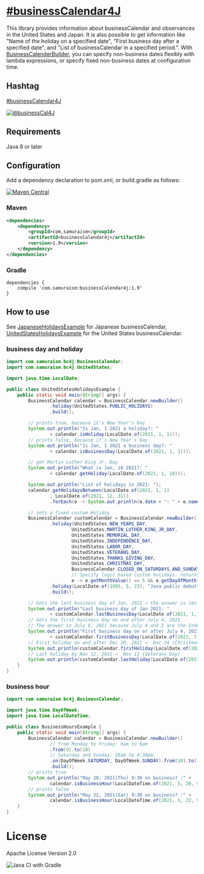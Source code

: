 # [&#35;businessCalendar4J](https://twitter.com/search?q=%23businessCalendar4J&src=typed_query&f=live)
This library provides information about businessCalendar and observances in the United States and Japan.
It is also possible to get information like "Name of the holiday on a specified date", "First business day after a specified date", and "List of businessCalendar in a specified period.".
With [BusinessCalenderBuilder](https://github.com/yusuke/businessCalendar4J/blob/main/src/main/java/com/samuraism/bc4j/BusinessCalendarBuilder.java), you can specify non-business dates flexibly with lambda expressions, or specify fixed non-business dates at configuration time.

## Hashtag
[&#35;businessCalendar4J](https://twitter.com/intent/tweet?text=https://github.com/yusuke/businessCalendar4J/+%23businessCalendar4J)

[![@businessCal4J](https://img.shields.io/twitter/url/https/twitter.com/BusinessCal4J.svg?style=social&label=Follow%20%40BusinessCal4J)](https://twitter.com/businessCal4J)
## Requirements
Java 8 or later

## Configuration
Add a dependency declaration to pom.xml, or build.gradle as follows:

[![Maven Central](https://maven-badges.herokuapp.com/maven-central/com.samuraism/businessCalendar4j/badge.svg)](https://maven-badges.herokuapp.com/maven-central/com.samuraism/businessCalendar4j)

### Maven
```xml
<dependencies>
    <dependency>
        <groupId>com.samuraism</groupId>
        <artifactId>businessCalendar4j</artifactId>
        <version>1.9</version>
    </dependency>
</dependencies>
```
### Gradle
```text
dependencies {
    compile 'com.samuraism:businessCalendar4j:1.9'
}
```
## How to use
See [JapaneseHolidaysExample](https://github.com/yusuke/businessCalendar4J/blob/main/src/test/java/com/samuraism/bc4j/exmaple/JapaneseHolidaysExample.java) for Japanese businessCalendar, [UnitedStatesHolidaysExample](https://github.com/yusuke/businessCalendar4J/blob/main/src/test/java/com/samuraism/bc4j/exmaple/UnitedStatesHolidaysExample.java) for the United States businessCalendar.

### business day and holiday

```java
import com.samuraism.bc4j.BusinessCalendar;
import com.samuraism.bc4j.UnitedStates;

import java.time.LocalDate;

public class UnitedStatesHolidaysExample {
    public static void main(String[] args) {
        BusinessCalendar calendar = BusinessCalendar.newBuilder()
                .holiday(UnitedStates.PUBLIC_HOLIDAYS)
                .build();

        // prints true, because it's New Year's Day
        System.out.println("Is Jan, 1 2021 a holiday?: "
                + calendar.isHoliday(LocalDate.of(2021, 1, 1)));
        // prints false, because it's New Year's Day
        System.out.println("Is Jan, 1 2021 a business day?: "
                + calendar.isBusinessDay(LocalDate.of(2021, 1, 1)));

        // get Martin Luther King Jr. Day
        System.out.println("What is Jan, 18 2021?: "
                + calendar.getHoliday(LocalDate.of(2021, 1, 18)));

        System.out.println("List of holidays in 2021: ");
        calendar.getHolidaysBetween(LocalDate.of(2021, 1, 1)
                , LocalDate.of(2021, 12, 31))
                .forEach(e -> System.out.println(e.date + ": " + e.name));

        // sets a fixed custom Holiday
        BusinessCalendar customCalendar = BusinessCalendar.newBuilder()
                .holiday(UnitedStates.NEW_YEARS_DAY,
                        UnitedStates.MARTIN_LUTHER_KING_JR_DAY,
                        UnitedStates.MEMORIAL_DAY,
                        UnitedStates.INDEPENDENCE_DAY,
                        UnitedStates.LABOR_DAY,
                        UnitedStates.VETERANS_DAY,
                        UnitedStates.THANKS_GIVING_DAY,
                        UnitedStates.CHRISTMAS_DAY,
                        BusinessCalendar.CLOSED_ON_SATURDAYS_AND_SUNDAYS,
                        // Specify logic based custom holidays. returns a string if the day is a holiday
                        e -> e.getMonthValue() == 5 && e.getDayOfMonth() == 19 ? "James Gosling's birthday" : null)
                .holiday(LocalDate.of(1995, 5, 23), "Java public debut")
                .build();

        // Gets the last business day of Jan, 2021 → the answer is Jan 29 since Jan 30, 31 are weekend
        System.out.println("Last business day of Jan 2021: "
                + customCalendar.lastBusinessDay(LocalDate.of(2021, 1, 31)));
        // Gets the first business day on and after July 4, 2021
        // The answer is July 6, 2021 because July 4 and 5 are the Independence day and it's substitute
        System.out.println("First business day on or after July 4, 2021: "
                + customCalendar.firstBusinessDay(LocalDate.of(2021, 7, 4)));
        // First holiday on and after Dec 20, 2021 →  Dec 24 (Christmas Day)
        System.out.println(customCalendar.firstHoliday(LocalDate.of(2021, 12, 20)));
        // Last holiday by Nov 12, 2021 →  Nov 11 (Veterans Day)
        System.out.println(customCalendar.lastHoliday(LocalDate.of(2021, 11, 12)));
    }
}
```

### business hour

```java
import com.samuraism.bc4j.BusinessCalendar;

import java.time.DayOfWeek;
import java.time.LocalDateTime;

public class BusinessHoursExample {
    public static void main(String[] args) {
        BusinessCalendar calendar = BusinessCalendar.newBuilder()
                // from Monday to Friday: 9am to 6pm
                .from(9).to(18)
                // Saturday and Sunday: 10am to 4:30pm
                .on(DayOfWeek.SATURDAY, DayOfWeek.SUNDAY).from(10).to(16, 30)
                .build();
        // prints true
        System.out.println("May 20, 2021(Thu) 9:30 on business? :" +
                calendar.isBusinessHour(LocalDateTime.of(2021, 5, 20, 9, 30)));
        // prints false
        System.out.println("May 22, 2021(Sat) 9:30 on business? :" +
                calendar.isBusinessHour(LocalDateTime.of(2021, 5, 22, 9, 30)));
    }
}
```

# License
Apache License Version 2.0

![Java CI with Gradle](https://github.com/yusuke/businessCalendar4j/workflows/Java%20CI%20with%20Gradle/badge.svg)